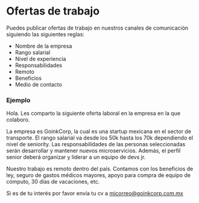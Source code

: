 # Ofertas de trabajo

Puedes publicar ofertas de trabajo en nuestros canales de comunicación siguiendo las siguientes reglas:

- Nombre de la empresa
- Rango salarial
- Nivel de experiencia
- Responsabilidades
- Remoto
- Beneficios
- Medio de contacto

### Ejemplo

Hola. Les comparto la siguiente oferta laboral en la empresa en la que colaboro.

La empresa es GoinkCorp, la cual es una startup mexicana en el sector de transporte. El rango salarial va desde los 50k hasta los 70k dependiendo el nivel de seniority. Las responsabilidades de las personas seleccionadas serán desarrollar y mantener nuevos microservicios. Además, el perfil senior deberá organizar y liderar a un equipo de devs jr.

Nuestro trabajo es remoto dentro del país. Contamos con los beneficios de ley, seguro de gastos médicos mayores, apoyo para compra de equipo de cómputo, 30 días de vacaciones, etc. 

Si es de tu interés por favor envía tu cv a micorreo@goinkcorp.com.mx
